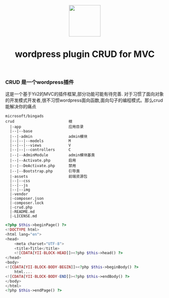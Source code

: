 <p align="center">
    <a href="https://https://github.com/shiguangxiaotou3/wordpress" target="_blank">
        <img src="https://www.shiguangxiaotou.com/favicon.ico" height="100px">
    </a>
    <h1 align="center">wordpress plugin CRUD for MVC </h1>
    <br>
</p>

### CRUD 是一个wordpress插件
 这是一个基于Yii2的MVC的插件框架,部分功能可能有待完善.
 对于习惯了面向对象的开发模式开发者,很不习惯wordpress面向函数,面向勾子的编程模式。那么crud能解决你的痛点
~~~
microsoft/bingads
crud                        根
  |-app                     应用目录
  |--|--base 
  |--|-admin                admin模块
  |--|--|--models           M
  |--|--|--views            V
  |--|--|--controllers      C
  |--|--AdminModule         admin模块基类
  |--|--Activate.php        启用
  |--|--DeActivate.php      禁用
  |--|--Bootstrap.php       引导类
  |-assets                  前端资源包
  |--|--css
  |--|--js
  |--|--img
  |-vendor
  |-composer.json
  |-composer.lock
  |-crud.php
  |-README.md
  |-LICENSE.md
~~~

~~~php
<?php $this->beginPage() ?>
<!DOCTYPE html>
<html lang="en">
<head>
    <meta charset="UTF-8">
    <title>Title</title>
  	<![CDATA[YII-BLOCK-HEAD]]><?php $this->head() ?>
</head>
<body>
<![CDATA[YII-BLOCK-BODY-BEGIN]]><?php $this->beginBody() ?> 
  	html....
<![CDATA[YII-BLOCK-BODY-END]]><?php $this->endBody() ?>
</body>
</html>
<?php $this->endPage() ?>
~~~

